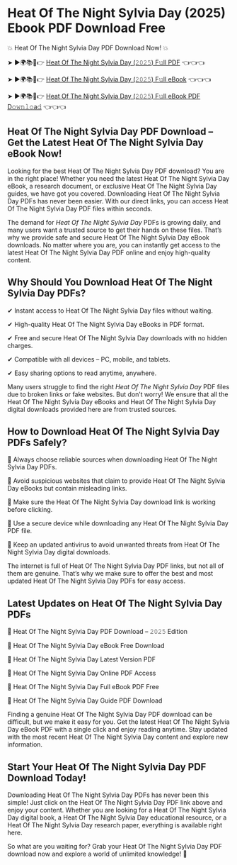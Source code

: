 # Heat Of The Night Sylvia Day (2025) Ebook PDF Download Free

💥 Heat Of The Night Sylvia Day PDF Download Now! 💥

➤ ►🌍📚📱👉 [Heat Of The Night Sylvia Day (𝟸𝟶𝟸𝟻) F𝚞ll PDF](https://getpdf.xyz/heat-of-the-night-sylvia-day) 👈👈👈


➤ ►🌍📚📱👉 [Heat Of The Night Sylvia Day (𝟸𝟶𝟸𝟻) F𝚞ll eBook](https://getpdf.xyz/heat-of-the-night-sylvia-day) 👈👈👈


➤ ►🌍📚📱👉 [Heat Of The Night Sylvia Day (𝟸𝟶𝟸𝟻) F𝚞ll eBook PDF D𝚘𝚠𝚗𝚕𝚘a𝚍](https://getpdf.xyz/heat-of-the-night-sylvia-day) 👈👈👈


## Heat Of The Night Sylvia Day PDF Download – Get the Latest Heat Of The Night Sylvia Day eBook Now!

Looking for the best Heat Of The Night Sylvia Day PDF download? You are in the right place! Whether you need the latest Heat Of The Night Sylvia Day eBook, a research document, or exclusive Heat Of The Night Sylvia Day guides, we have got you covered. Downloading Heat Of The Night Sylvia Day PDFs has never been easier. With our direct links, you can access Heat Of The Night Sylvia Day PDF files within seconds.

The demand for *Heat Of The Night Sylvia Day* PDFs is growing daily, and many users want a trusted source to get their hands on these files. That’s why we provide safe and secure Heat Of The Night Sylvia Day eBook downloads. No matter where you are, you can instantly get access to the latest Heat Of The Night Sylvia Day PDF online and enjoy high-quality content.

## Why Should You Download Heat Of The Night Sylvia Day PDFs?

✔ Instant access to Heat Of The Night Sylvia Day files without waiting.

✔ High-quality Heat Of The Night Sylvia Day eBooks in PDF format.

✔ Free and secure Heat Of The Night Sylvia Day downloads with no hidden charges.

✔ Compatible with all devices – PC, mobile, and tablets.

✔ Easy sharing options to read anytime, anywhere.

Many users struggle to find the right *Heat Of The Night Sylvia Day* PDF files due to broken links or fake websites. But don’t worry! We ensure that all the Heat Of The Night Sylvia Day eBooks and Heat Of The Night Sylvia Day digital downloads provided here are from trusted sources.

## How to Download Heat Of The Night Sylvia Day PDFs Safely?

📌 Always choose reliable sources when downloading Heat Of The Night Sylvia Day PDFs.

📌 Avoid suspicious websites that claim to provide Heat Of The Night Sylvia Day eBooks but contain misleading links.

📌 Make sure the Heat Of The Night Sylvia Day download link is working before clicking.

📌 Use a secure device while downloading any Heat Of The Night Sylvia Day PDF file.

📌 Keep an updated antivirus to avoid unwanted threats from Heat Of The Night Sylvia Day digital downloads.

The internet is full of Heat Of The Night Sylvia Day PDF links, but not all of them are genuine. That’s why we make sure to offer the best and most updated Heat Of The Night Sylvia Day PDFs for easy access.

## Latest Updates on Heat Of The Night Sylvia Day PDFs

🔹 Heat Of The Night Sylvia Day PDF Download – 𝟸𝟶𝟸𝟻 Edition

🔹 Heat Of The Night Sylvia Day eBook Free Download

🔹 Heat Of The Night Sylvia Day Latest Version PDF

🔹 Heat Of The Night Sylvia Day Online PDF Access

🔹 Heat Of The Night Sylvia Day Full eBook PDF Free

🔹 Heat Of The Night Sylvia Day Guide PDF Download

Finding a genuine Heat Of The Night Sylvia Day PDF download can be difficult, but we make it easy for you. Get the latest Heat Of The Night Sylvia Day eBook PDF with a single click and enjoy reading anytime. Stay updated with the most recent Heat Of The Night Sylvia Day content and explore new information.

## Start Your Heat Of The Night Sylvia Day PDF Download Today!

Downloading Heat Of The Night Sylvia Day PDFs has never been this simple! Just click on the Heat Of The Night Sylvia Day PDF link above and enjoy your content. Whether you are looking for a Heat Of The Night Sylvia Day digital book, a Heat Of The Night Sylvia Day educational resource, or a Heat Of The Night Sylvia Day research paper, everything is available right here.

So what are you waiting for? Grab your Heat Of The Night Sylvia Day PDF download now and explore a world of unlimited knowledge! 🚀